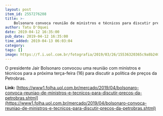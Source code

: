 ```yaml
---
layout: post
item_id: 2557276208
title: >-
    Bolsonaro convoca reunião de ministros e técnicos para discutir preços da Petrobras
author: Tatu D'Oquei
date: 2019-04-12 16:35:00
pub_date: 2019-04-12 16:35:00
time_added: 2019-04-13 06:03:04
category: 
tags: []
image: https://f.i.uol.com.br/fotografia/2019/03/26/15536320365c9a8b240ef13_1553632036_3x2_rt.jpg
---
```


O presidente Jair Bolsonaro convocou uma reunião com ministros e técnicos para a próxima terça-feira (16) para discutir a política de preços da Petrobras.

**Link:** [https://www1.folha.uol.com.br/mercado/2019/04/bolsonaro-convoca-reuniao-de-ministros-e-tecnicos-para-discutir-precos-da-petrobras.shtml](https://www1.folha.uol.com.br/mercado/2019/04/bolsonaro-convoca-reuniao-de-ministros-e-tecnicos-para-discutir-precos-da-petrobras.shtml)


